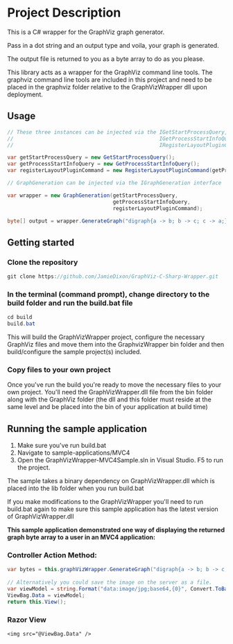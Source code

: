 # Project Description
This is a C# wrapper for the GraphViz graph generator.

Pass in a dot string and an output type and voila, your graph is generated.

The output file is returned to you as a byte array to do as you please.

This library acts as a wrapper for the GraphViz command line tools. The graphviz command line tools are included in this project and need to be placed in the graphviz folder relative to the GraphVizWrapper dll upon deployment.

## Usage

```C#
// These three instances can be injected via the IGetStartProcessQuery, 
//                                               IGetProcessStartInfoQuery and 
//                                               IRegisterLayoutPluginCommand interfaces

var getStartProcessQuery = new GetStartProcessQuery();
var getProcessStartInfoQuery = new GetProcessStartInfoQuery();
var registerLayoutPluginCommand = new RegisterLayoutPluginCommand(getProcessStartInfoQuery, getStartProcessQuery);

// GraphGeneration can be injected via the IGraphGeneration interface

var wrapper = new GraphGeneration(getStartProcessQuery, 
								  getProcessStartInfoQuery, 
								  registerLayoutPluginCommand);

byte[] output = wrapper.GenerateGraph("digraph{a -> b; b -> c; c -> a;}", Enums.GraphReturnType.Png);
```
## Getting started

### Clone the repository
```C#
git clone https://github.com/JamieDixon/GraphViz-C-Sharp-Wrapper.git
```
### In the terminal (command prompt), change directory to the build folder and run the build.bat file
```C#
cd build
build.bat
```

This will build the GraphVizWrapper project, configure the necessary GraphViz files 
and move them into the GraphvizWrapper bin folder and then build/configure the sample project(s) included.

### Copy files to your own project

Once you've run the build you're ready to move the necessary files to your own project.
You'll need the GraphVizWrapper.dll file from the bin folder along with the GraphViz folder 
(the dll and this folder must reside at the same level and be placed into the bin of your application at build time)

## Running the sample application

1. Make sure you've run build.bat
2. Navigate to sample-applications/MVC4
3. Open the GraphVizWrapper-MVC4Sample.sln in Visual Studio. F5 to run the project.

The sample takes a binary dependency on GraphVizWrapper.dll which is placed into the lib folder when you run build.bat

If you make modifications to the GraphVizWrapper you'll need to run build.bat again to make sure this sample application
has the latest version of GraphVizWrapper.dll

**This sample application demonstrated one way of displaying the returned graph byte array to a user in an MVC4 application:**

### Controller Action Method:
```C#
var bytes = this.graphVizWrapper.GenerateGraph("digraph{a -> b; b -> c; c -> a;}", Enums.GraphReturnType.Jpg);
            
// Alternatively you could save the image on the server as a file.
var viewModel = string.Format("data:image/jpg;base64,{0}", Convert.ToBase64String(bytes));
ViewBag.Data = viewModel;
return this.View();
```

### Razor View
```Razor
<img src="@ViewBag.Data" />
```

